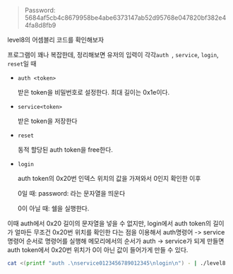 > Password: 5684af5cb4c8679958be4abe6373147ab52d95768e047820bf382e44fa8d8fb9 

level8의 어셈블리 코드를 확인해보자

프로그램이 꽤나 복잡한데, 정리해보면 유저의 입력이 각각`auth `, `service`, `login`, `reset`일 때

- `auth <token>`

  받은 token을 비밀번호로 설정한다. 최대 길이는 0x1e이다. 

- `service<token>`

  받은 token을 저장한다

- `reset`

  동적 할당된 auth token을 free한다.

- `login`

  auth token의 0x20번 인덱스 위치의 값을 가져와서 0인지 확인한 이후

  0일 때: password: 라는 문자열을 띄운다

  0이 아닐 때: 쉘을 실행한다.

이때 auth에서 0x20 길이의 문자열을 넣을 수 없지만, login에서 auth token의 길이가 얼마든 무조건 0x20번 위치를 확인한 다는 점을 이용해서 auth명령어 -> service명령어 순서로 명령어를 실행해 메모리에서의 순서가 auth -> service가 되게 만들면 auth token에서 0x20번 위치가 0이 아닌 값이 들어가게 만들 수 있다.

```bash
cat <(printf "auth .\nservice0123456789012345\nlogin\n") - | ./level8
```